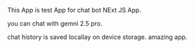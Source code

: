 This App is test App for chat bot NExt JS App.

you can chat with gemni 2.5 pro.

chat history is saved locallay on device storage.
amazing app.
